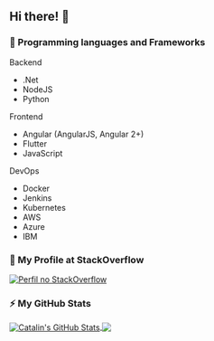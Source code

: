 ## Hi there! 👋
<!--
**MuriloPazzini/MuriloPazzini** is a ✨ _special_ ✨ repository because its `README.md` (this file) appears on your GitHub profile.

Here are some ideas to get you started:

- 🔭 I’m currently working on ...
- 🌱 I’m currently learning ...
- 👯 I’m looking to collaborate on ...
- 🤔 I’m looking for help with ...
- 💬 Ask me about ...
- 📫 How to reach me: ...
- 😄 Pronouns: ...
- ⚡ Fun fact: ...
-->

### 🔭 Programming languages and Frameworks

Backend
* .Net 
* NodeJS 
* Python 

Frontend
* Angular (AngularJS, Angular 2+) 
* Flutter 
* JavaScript 

DevOps
* Docker 
* Jenkins
* Kubernetes
* AWS
* Azure
* IBM


### 🌱 My Profile at StackOverflow
[![Perfil no StackOverflow](https://github-readme-stackoverflow-blond.vercel.app/?userID=70755)](https://pt.stackoverflow.com/users/70755/paz)


### ⚡ My GitHub Stats

<a href="https://github.com/murilopazzini/murilopazzini">
  <img align="center" src="https://github-readme-stats.vercel.app/api?username=MuriloPazzini&show_icons=true&hide=java,html,objective-C" alt="Catalin's GitHub Stats" />
</a>

<a href="https://github.com/murilopazzini/murilopazzini">
  <img align="center" src="https://github-readme-stats.vercel.app/api/top-langs/?username=MuriloPazzini&hide=java,html,objective-C " />
</a>

